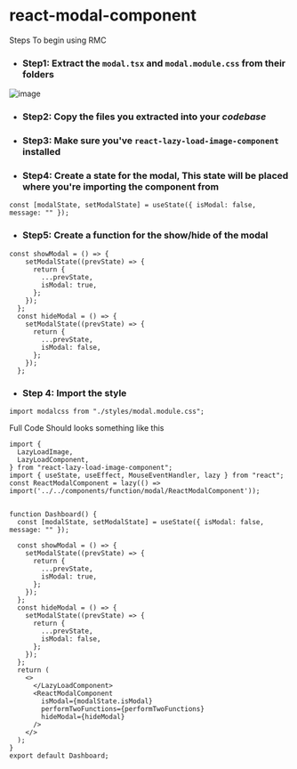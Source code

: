 # react-modal-component

Steps To begin using RMC

- ### Step1: Extract the `modal.tsx` and `modal.module.css` from their folders

![image](https://github.com/creative-tutorials/react-modal-component/assets/68476321/4b02eafb-7ee3-4796-b7ff-17ec3c6e64f8)

- ### Step2: Copy the files you extracted into your _codebase_


- ### Step3: Make sure you've `react-lazy-load-image-component` installed

- ### Step4: Create a state for the modal, This state will be placed where you're importing the component from

```tsx
const [modalState, setModalState] = useState({ isModal: false, message: "" });
```

- ### Step5: Create a function for the show/hide of the modal

```tsx
const showModal = () => {
    setModalState((prevState) => {
      return {
        ...prevState,
        isModal: true,
      };
    });
  };
  const hideModal = () => {
    setModalState((prevState) => {
      return {
        ...prevState,
        isModal: false,
      };
    });
  };
  ```
  
- ### Step 4: Import the style

```tsx
import modalcss from "./styles/modal.module.css";
```

Full Code Should looks something like this

```tsx
import {
  LazyLoadImage,
  LazyLoadComponent,
} from "react-lazy-load-image-component";
import { useState, useEffect, MouseEventHandler, lazy } from "react";
const ReactModalComponent = lazy(() => import('../../components/function/modal/ReactModalComponent'));


function Dashboard() {
  const [modalState, setModalState] = useState({ isModal: false, message: "" });

  const showModal = () => {
    setModalState((prevState) => {
      return {
        ...prevState,
        isModal: true,
      };
    });
  };
  const hideModal = () => {
    setModalState((prevState) => {
      return {
        ...prevState,
        isModal: false,
      };
    });
  };
  return (
    <>
      </LazyLoadComponent>
      <ReactModalComponent
        isModal={modalState.isModal}
        performTwoFunctions={performTwoFunctions}
        hideModal={hideModal}
      />
    </>
  );
}
export default Dashboard;
```
